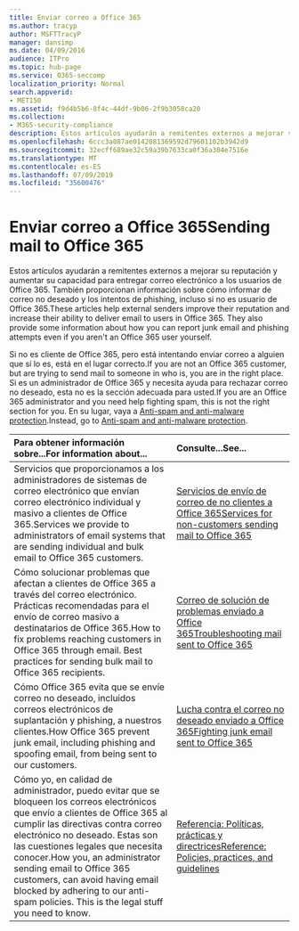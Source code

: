 ```yaml
---
title: Enviar correo a Office 365
ms.author: tracyp
author: MSFTTracyP
manager: dansimp
ms.date: 04/09/2016
audience: ITPro
ms.topic: hub-page
ms.service: O365-seccomp
localization_priority: Normal
search.appverid:
- MET150
ms.assetid: f9d4b5b6-8f4c-44df-9b06-2f9b3058ca20
ms.collection:
- M365-security-compliance
description: Estos artículos ayudarán a remitentes externos a mejorar su reputación y aumentar su capacidad para entregar correo electrónico a los usuarios de Office 365. También proporcionan información sobre cómo informar de correo no deseado y los intentos de phishing, incluso si no es usuario de Office 365.
ms.openlocfilehash: 6ccc3a087ae0142081369592d79601102b3942d9
ms.sourcegitcommit: 32ecff689ae32c59a39b7633ca0f36a304e7516e
ms.translationtype: MT
ms.contentlocale: es-ES
ms.lasthandoff: 07/09/2019
ms.locfileid: "35600476"
---
```

# <a name="sending-mail-to-office-365"></a><span data-ttu-id="43e69-104">Enviar correo a Office 365</span><span class="sxs-lookup"><span data-stu-id="43e69-104">Sending mail to Office 365</span></span>

<span data-ttu-id="43e69-p102">Estos artículos ayudarán a remitentes externos a mejorar su reputación y aumentar su capacidad para entregar correo electrónico a los usuarios de Office 365. También proporcionan información sobre cómo informar de correo no deseado y los intentos de phishing, incluso si no es usuario de Office 365.</span><span class="sxs-lookup"><span data-stu-id="43e69-p102">These articles help external senders improve their reputation and increase their ability to deliver email to users in Office 365. They also provide some information about how you can report junk email and phishing attempts even if you aren't an Office 365 user yourself.</span></span>
  
<span data-ttu-id="43e69-107">Si no es cliente de Office 365, pero está intentando enviar correo a alguien que sí lo es, está en el lugar correcto.</span><span class="sxs-lookup"><span data-stu-id="43e69-107">If you are not an Office 365 customer, but are trying to send mail to someone in who is, you are in the right place.</span></span> <span data-ttu-id="43e69-108">Si es un administrador de Office 365 y necesita ayuda para rechazar correo no deseado, esta no es la sección adecuada para usted.</span><span class="sxs-lookup"><span data-stu-id="43e69-108">If you are an Office 365 administrator and you need help fighting spam, this is not the right section for you.</span></span> <span data-ttu-id="43e69-109">En su lugar, vaya a [Anti-spam and anti-malware protection](http://technet.microsoft.com/library/93c6c227-7442-4293-b64d-ec8f15c928db.aspx).</span><span class="sxs-lookup"><span data-stu-id="43e69-109">Instead, go to [Anti-spam and anti-malware protection](http://technet.microsoft.com/library/93c6c227-7442-4293-b64d-ec8f15c928db.aspx).</span></span>
  
|<span data-ttu-id="43e69-110">**Para obtener información sobre...**</span><span class="sxs-lookup"><span data-stu-id="43e69-110">**For information about...**</span></span>|<span data-ttu-id="43e69-111">**Consulte...**</span><span class="sxs-lookup"><span data-stu-id="43e69-111">**See...**</span></span>|
|:-----|:-----|
|<span data-ttu-id="43e69-112">Servicios que proporcionamos a los administradores de sistemas de correo electrónico que envían correo electrónico individual y masivo a clientes de Office 365.</span><span class="sxs-lookup"><span data-stu-id="43e69-112">Services we provide to administrators of email systems that are sending individual and bulk email to Office 365 customers.</span></span>  <br/> |[<span data-ttu-id="43e69-113">Servicios de envío de correo de no clientes a Office 365</span><span class="sxs-lookup"><span data-stu-id="43e69-113">Services for non-customers sending mail to Office 365</span></span>](services-for-non-customers.md) <br/> |
|<span data-ttu-id="43e69-p104">Cómo solucionar problemas que afectan a clientes de Office 365 a través del correo electrónico. Prácticas recomendadas para el envío de correo masivo a destinatarios de Office 365.</span><span class="sxs-lookup"><span data-stu-id="43e69-p104">How to fix problems reaching customers in Office 365 through email. Best practices for sending bulk mail to Office 365 recipients.</span></span>  <br/> |[<span data-ttu-id="43e69-116">Correo de solución de problemas enviado a Office 365</span><span class="sxs-lookup"><span data-stu-id="43e69-116">Troubleshooting mail sent to Office 365</span></span>](troubleshooting-mail-sent-to-office-365.md) <br/> |
|<span data-ttu-id="43e69-117">Cómo Office 365 evita que se envíe correo no deseado, incluidos correos electrónicos de suplantación y phishing, a nuestros clientes.</span><span class="sxs-lookup"><span data-stu-id="43e69-117">How Office 365 prevent junk email, including phishing and spoofing email, from being sent to our customers.</span></span>  <br/> |[<span data-ttu-id="43e69-118">Lucha contra el correo no deseado enviado a Office 365</span><span class="sxs-lookup"><span data-stu-id="43e69-118">Fighting junk email sent to Office 365</span></span>](fighting-junk-email.md) <br/> |
|<span data-ttu-id="43e69-p105">Cómo yo, en calidad de administrador, puedo evitar que se bloqueen los correos electrónicos que envío a clientes de Office 365 al cumplir las directivas contra correo electrónico no deseado. Estas son las cuestiones legales que necesita conocer.</span><span class="sxs-lookup"><span data-stu-id="43e69-p105">How you, an administrator sending email to Office 365 customers, can avoid having email blocked by adhering to our anti-spam policies. This is the legal stuff you need to know.</span></span>  <br/> |[<span data-ttu-id="43e69-121">Referencia: Políticas, prácticas y directrices</span><span class="sxs-lookup"><span data-stu-id="43e69-121">Reference: Policies, practices, and guidelines</span></span>](reference-policies-practices-and-guidelines.md) <br/> |
   

